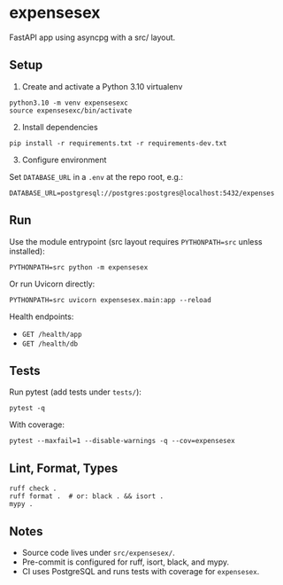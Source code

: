 # expensesex

FastAPI app using asyncpg with a src/ layout.

## Setup

1) Create and activate a Python 3.10 virtualenv

```
python3.10 -m venv expensesexc
source expensesexc/bin/activate
```

2) Install dependencies

```
pip install -r requirements.txt -r requirements-dev.txt
```

3) Configure environment

Set `DATABASE_URL` in a `.env` at the repo root, e.g.:

```
DATABASE_URL=postgresql://postgres:postgres@localhost:5432/expenses
```

## Run

Use the module entrypoint (src layout requires `PYTHONPATH=src` unless installed):

```
PYTHONPATH=src python -m expensesex
```

Or run Uvicorn directly:

```
PYTHONPATH=src uvicorn expensesex.main:app --reload
```

Health endpoints:
- `GET /health/app`
- `GET /health/db`

## Tests

Run pytest (add tests under `tests/`):

```
pytest -q
```

With coverage:

```
pytest --maxfail=1 --disable-warnings -q --cov=expensesex
```

## Lint, Format, Types

```
ruff check .
ruff format .  # or: black . && isort .
mypy .
```

## Notes

- Source code lives under `src/expensesex/`.
- Pre-commit is configured for ruff, isort, black, and mypy.
- CI uses PostgreSQL and runs tests with coverage for `expensesex`.
